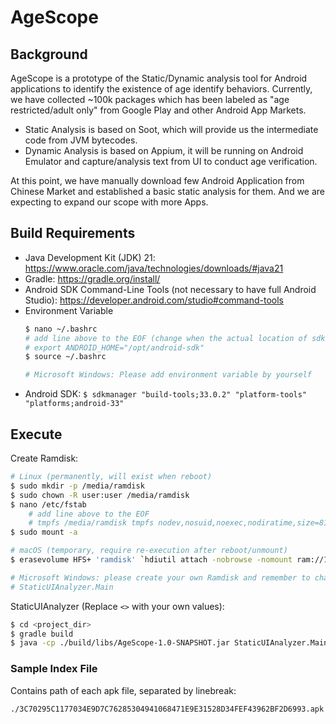 # AgeScope

## Background

AgeScope is a prototype of the Static/Dynamic analysis tool for Android applications to identify the existence of age
identify behaviors. Currently, we have collected ~100k packages which has been labeled as "age restricted/adult only"
from Google Play and other Android App Markets.

- Static Analysis is based on Soot, which will provide us the intermediate code from JVM bytecodes.
- Dynamic Analysis is based on Appium, it will be running on Android Emulator and capture/analysis text from UI to
  conduct age verification.

At this point, we have manually download few Android Application from Chinese Market and established a basic static
analysis for them. And we are expecting to expand our scope with more Apps.

## Build Requirements

- Java Development Kit (JDK) 21: https://www.oracle.com/java/technologies/downloads/#java21
- Gradle: https://gradle.org/install/
- Android SDK Command-Line Tools (not necessary to have full Android
  Studio): https://developer.android.com/studio#command-tools
- Environment Variable
  ```bash
  $ nano ~/.bashrc
  # add line above to the EOF (change when the actual location of sdk is different)
  # export ANDROID_HOME="/opt/android-sdk"
  $ source ~/.bashrc
  
  # Microsoft Windows: Please add environment variable by yourself
  ```
- Android SDK: `$ sdkmanager "build-tools;33.0.2" "platform-tools" "platforms;android-33"`

## Execute

Create Ramdisk:

```bash
# Linux (permanently, will exist when reboot)
$ sudo mkdir -p /media/ramdisk
$ sudo chown -R user:user /media/ramdisk
$ nano /etc/fstab
    # add line above to the EOF
    # tmpfs /media/ramdisk tmpfs nodev,nosuid,noexec,nodiratime,size=8192M 0 0
$ sudo mount -a

# macOS (temporary, require re-execution after reboot/unmount)
$ erasevolume HFS+ 'ramdisk' `hdiutil attach -nobrowse -nomount ram://16777216`

# Microsoft Windows: please create your own Ramdisk and remember to change **ramdiskLocation** variable in 
# StaticUIAnalyzer.Main
```

StaticUIAnalyzer (Replace `<>` with your own values):

```bash
$ cd <project_dir>
$ gradle build
$ java -cp ./build/libs/AgeScope-1.0-SNAPSHOT.jar StaticUIAnalyzer.Main -i <index_file> -o <result_dir> -p ${ANDROID_HOME}/platforms/
```

### Sample Index File

Contains path of each apk file, separated by linebreak:

```
./3C70295C1177034E9D7C76285304941068471E9E31528D34FEF43962BF2D6993.apk
```